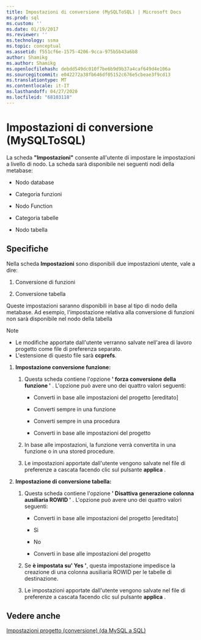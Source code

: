 ```yaml
---
title: Impostazioni di conversione (MySQLToSQL) | Microsoft Docs
ms.prod: sql
ms.custom: ''
ms.date: 01/19/2017
ms.reviewer: ''
ms.technology: ssma
ms.topic: conceptual
ms.assetid: f551cf6e-1575-4206-9cca-975b5b43a6b8
author: Shamikg
ms.author: Shamikg
ms.openlocfilehash: debdd549dc010f7be6b9d9b37a4caf649d4e106a
ms.sourcegitcommit: e042272a38fb646df05152c676e5cbeae3f9cd13
ms.translationtype: MT
ms.contentlocale: it-IT
ms.lasthandoff: 04/27/2020
ms.locfileid: "68103118"
---
```

# <a name="conversion-settings-mysqltosql"></a>Impostazioni di conversione (MySQLToSQL)
La scheda **"Impostazioni"** consente all'utente di impostare le impostazioni a livello di nodo. La scheda sarà disponibile nei seguenti nodi della metabase:  
  
-   Nodo database  
  
-   Categoria funzioni  
  
-   Nodo Function  
  
-   Categoria tabelle  
  
-   Nodo tabella  
  
## <a name="specifications"></a>Specifiche  
Nella scheda **Impostazioni** sono disponibili due impostazioni utente, vale a dire:  
  
1.  Conversione di funzioni  
  
2.  Conversione tabella  
  
Queste impostazioni saranno disponibili in base al tipo di nodo della metabase. Ad esempio, l'impostazione relativa alla conversione di funzioni non sarà disponibile nel nodo della tabella  
  
> [!NOTE]  
> -   Le modifiche apportate dall'utente verranno salvate nell'area di lavoro progetto come file di preferenza separato.  
> -   L'estensione di questo file sarà **ccprefs**.  
  
1.  **Impostazione conversione funzione:**  
  
    1.  Questa scheda contiene l'opzione **' forza conversione della funzione '** . L'opzione può avere uno dei quattro valori seguenti:  
  
        -   Converti in base alle impostazioni del progetto [ereditato]  
  
        -   Converti sempre in una funzione  
  
        -   Converti sempre in una procedura  
  
        -   Converti in base alle impostazioni del progetto  
  
    2.  In base alle impostazioni, la funzione verrà convertita in una funzione o in una stored procedure.  
  
    3.  Le impostazioni apportate dall'utente vengono salvate nel file di preferenze a cascata facendo clic sul pulsante **applica** .  
  
2.  **Impostazione di conversione tabella:**  
  
    1.  Questa scheda contiene l'opzione **' Disattiva generazione colonna ausiliaria ROWID '** . L'opzione può avere uno dei quattro valori seguenti:  
  
        -   Converti in base alle impostazioni del progetto [ereditato]  
  
        -   Sì  
  
        -   No  
  
        -   Converti in base alle impostazioni del progetto  
  
    2.  Se **è impostata su' Yes '**, questa impostazione impedisce la creazione di una colonna ausiliaria ROWID per le tabelle di destinazione.  
  
    3.  Le impostazioni apportate dall'utente vengono salvate nel file di preferenze a cascata facendo clic sul pulsante **applica** .  
  
## <a name="see-also"></a>Vedere anche  
[Impostazioni progetto (conversione) (da MySQL a SQL)](https://msdn.microsoft.com/7ad5fe44-6445-4ba8-a457-5af792631f11)  
  
